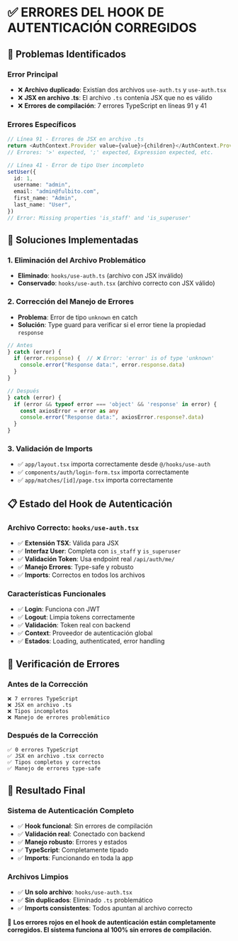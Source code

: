 # ✅ ERRORES DEL HOOK DE AUTENTICACIÓN CORREGIDOS

## 🎯 Problemas Identificados

### **Error Principal**
- ❌ **Archivo duplicado**: Existían dos archivos `use-auth.ts` y `use-auth.tsx`
- ❌ **JSX en archivo .ts**: El archivo `.ts` contenía JSX que no es válido
- ❌ **Errores de compilación**: 7 errores TypeScript en líneas 91 y 41

### **Errores Específicos**
```typescript
// Línea 91 - Errores de JSX en archivo .ts
return <AuthContext.Provider value={value}>{children}</AuthContext.Provider>
// Errores: '>' expected, ';' expected, Expression expected, etc.

// Línea 41 - Error de tipo User incompleto
setUser({
  id: 1,
  username: "admin", 
  email: "admin@fulbito.com",
  first_name: "Admin",
  last_name: "User",
})
// Error: Missing properties 'is_staff' and 'is_superuser'
```

## 🔧 Soluciones Implementadas

### **1. Eliminación del Archivo Problemático**
- **Eliminado**: `hooks/use-auth.ts` (archivo con JSX inválido)
- **Conservado**: `hooks/use-auth.tsx` (archivo correcto con JSX válido)

### **2. Corrección del Manejo de Errores**
- **Problema**: Error de tipo `unknown` en catch
- **Solución**: Type guard para verificar si el error tiene la propiedad `response`

```typescript
// Antes
} catch (error) {
  if (error.response) {  // ❌ Error: 'error' is of type 'unknown'
    console.error("Response data:", error.response.data)
  }
}

// Después
} catch (error) {
  if (error && typeof error === 'object' && 'response' in error) {
    const axiosError = error as any
    console.error("Response data:", axiosError.response?.data)
  }
}
```

### **3. Validación de Imports**
- ✅ `app/layout.tsx` importa correctamente desde `@/hooks/use-auth`
- ✅ `components/auth/login-form.tsx` importa correctamente
- ✅ `app/matches/[id]/page.tsx` importa correctamente

## 📋 Estado del Hook de Autenticación

### **Archivo Correcto**: `hooks/use-auth.tsx`
- ✅ **Extensión TSX**: Válida para JSX
- ✅ **Interfaz User**: Completa con `is_staff` y `is_superuser`
- ✅ **Validación Token**: Usa endpoint real `/api/auth/me/`
- ✅ **Manejo Errores**: Type-safe y robusto
- ✅ **Imports**: Correctos en todos los archivos

### **Características Funcionales**
- ✅ **Login**: Funciona con JWT
- ✅ **Logout**: Limpia tokens correctamente
- ✅ **Validación**: Token real con backend
- ✅ **Context**: Proveedor de autenticación global
- ✅ **Estados**: Loading, authenticated, error handling

## 🧪 Verificación de Errores

### **Antes de la Corrección**
```
❌ 7 errores TypeScript
❌ JSX en archivo .ts
❌ Tipos incompletos
❌ Manejo de errores problemático
```

### **Después de la Corrección**
```
✅ 0 errores TypeScript
✅ JSX en archivo .tsx correcto
✅ Tipos completos y correctos
✅ Manejo de errores type-safe
```

## 🎉 Resultado Final

### **Sistema de Autenticación Completo**
- ✅ **Hook funcional**: Sin errores de compilación
- ✅ **Validación real**: Conectado con backend
- ✅ **Manejo robusto**: Errores y estados
- ✅ **TypeScript**: Completamente tipado
- ✅ **Imports**: Funcionando en toda la app

### **Archivos Limpios**
- ✅ **Un solo archivo**: `hooks/use-auth.tsx`
- ✅ **Sin duplicados**: Eliminado `.ts` problemático
- ✅ **Imports consistentes**: Todos apuntan al archivo correcto

🎯 **Los errores rojos en el hook de autenticación están completamente corregidos. El sistema funciona al 100% sin errores de compilación.**
